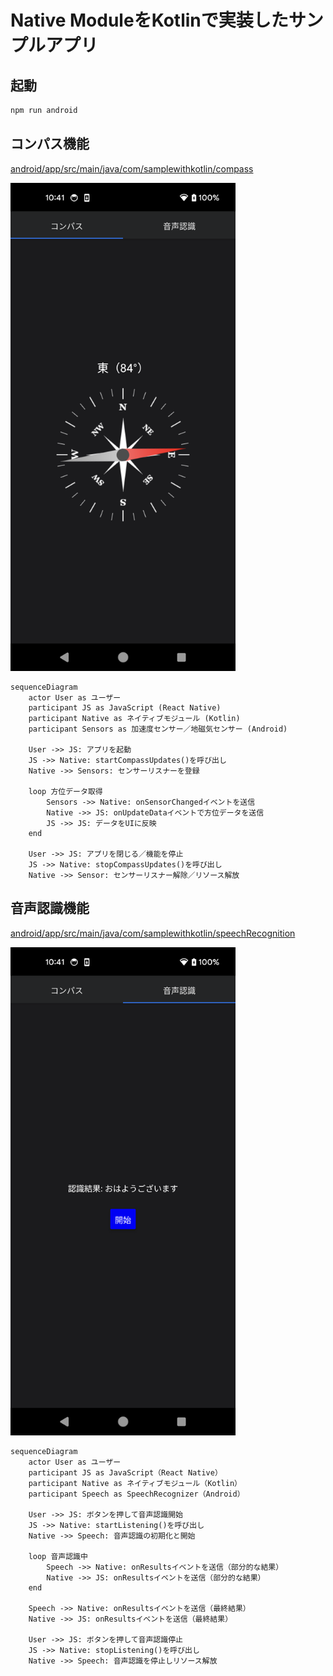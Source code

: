 # Native ModuleをKotlinで実装したサンプルアプリ

## 起動

```bash
npm run android
```

## コンパス機能

[android/app/src/main/java/com/samplewithkotlin/compass](./android/app/src/main/java/com/samplewithkotlin/compass)

<img src="./screenshots/compass.png" alt="compass_screenshot" width=360 />

```mermaid
sequenceDiagram
    actor User as ユーザー
    participant JS as JavaScript (React Native)
    participant Native as ネイティブモジュール (Kotlin)
    participant Sensors as 加速度センサー／地磁気センサー (Android)

    User ->> JS: アプリを起動
    JS ->> Native: startCompassUpdates()を呼び出し
    Native ->> Sensors: センサーリスナーを登録

    loop 方位データ取得
        Sensors ->> Native: onSensorChangedイベントを送信
        Native ->> JS: onUpdateDataイベントで方位データを送信
        JS ->> JS: データをUIに反映
    end

    User ->> JS: アプリを閉じる／機能を停止
    JS ->> Native: stopCompassUpdates()を呼び出し
    Native ->> Sensor: センサーリスナー解除／リソース解放
```

## 音声認識機能

[android/app/src/main/java/com/samplewithkotlin/speechRecognition](./android/app/src/main/java/com/samplewithkotlin/speechRecognition)

<img src="./screenshots/voice-recognition.png" alt="voice-recognition_screenshot" width=360 />

```mermaid
sequenceDiagram
    actor User as ユーザー
    participant JS as JavaScript（React Native）
    participant Native as ネイティブモジュール（Kotlin）
    participant Speech as SpeechRecognizer（Android）

    User ->> JS: ボタンを押して音声認識開始
    JS ->> Native: startListening()を呼び出し
    Native ->> Speech: 音声認識の初期化と開始

    loop 音声認識中
        Speech ->> Native: onResultsイベントを送信（部分的な結果）
        Native ->> JS: onResultsイベントを送信（部分的な結果）
    end

    Speech ->> Native: onResultsイベントを送信（最終結果）
    Native ->> JS: onResultsイベントを送信（最終結果）

    User ->> JS: ボタンを押して音声認識停止
    JS ->> Native: stopListening()を呼び出し
    Native ->> Speech: 音声認識を停止しリソース解放
```
